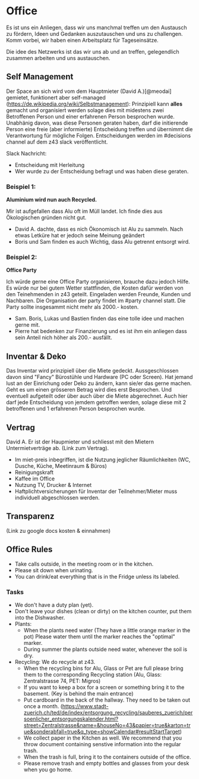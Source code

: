 
# Office

Es ist uns ein Anliegen, dass wir uns manchmal treffen um den Austausch zu fördern, Ideen und Gedanken auszutauschen und uns zu challengen. Komm vorbei, wir haben einen Arbeitsplatz für Tageseinsätze.

Die idee des Netzwerks ist das wir uns ab und an treffen, gelegendlich zusammen arbeiten und uns austauschen. 

## Self Management
Der Space an sich wird vom dem Hauptmieter (David A.)[@meodai] gemietet, funktionert aber self-managed (https://de.wikipedia.org/wiki/Selbstmanagement): Prinzipiell kann **alles** gemacht und organisiert werden solage dies mit midestens zwei Betroffenen Person und einer erfahrenen Person besprochen wurde. Unabhänig davon, was diese Personen geraten haben, darf die initierende Person eine freie (aber informierte) Entscheidung treffen und übernimmt die Verantwortung für mögliche Folgen. Entscheidungen werden im #decisions channel auf dem z43 slack veröffentlicht.

Slack Nachricht:
- Entscheidung mit Herleitung
- Wer wurde zu der Entscheidung befragt und was haben diese geraten.

### Beispiel 1:
**Aluminium wird nun auch Recycled.**

Mir ist aufgefallen dass Alu oft im Müll landet. Ich finde dies aus Ökologischen gründen nicht gut.

- David A. dachte, dass es nich Ökonomisch ist Alu zu sammeln. Nach etwas Letküre hat er jedoch seine Meinung geändert
- Boris und Sam finden es auch Wichtig, dass Alu getrennt entsorgt wird.


### Beispiel 2: 
**Office Party**

Ich würde gerne eine Office Party organisieren, brauche dazu jedoch Hilfe. Es würde nur bei gutem Wetter stattfinden, die Kosten dafür werden von den Teinehmenden in z43 geteilt. Eingeladen werden Freunde, Kunden und Nachbaren. Die Organisation der party findet im #party channel statt. Die Party sollte insgesammt nicht mehr als 2000.- kosten.

- Sam. Boris, Lukas und Bastien finden das eine tolle idee und machen gerne mit.
- Pierre hat bedenken zur Finanzierung und es ist ihm ein anliegen dass sein Anteil nich höher als 200.- ausfällt.

## Inventar & Deko

Das Inventar wird prinzipiell über die Miete gedeckt. Aussgeschlossen davon sind "Fancy" Bürostühle und Hardware (PC oder Screen). Hat jemand lust an der Einrichung oder Deko zu ändern, kann sie/er das gerne machen. Geht es um einen grösseren Betrag wird dies erst Besprochen. Und eventuell aufgeteilt oder über auch über die Miete abgerechnet. Auch hier darf jede Entscheidung von jemdem getroffen werden, solage diese mit 2 betroffenen und 1 erfahrenen Person besprochen wurde.

## Vertrag
David A. Er ist der Haupmieter und schliesst mit den Mietern Untermietverträge ab.
(Link zum Vertrag).

- Im miet-preis inbegriffen, ist die Nutzung jeglicher Räumlichkeiten (WC, Dusche, Küche, Meetinraum & Büros)
- Reinigungskraft
- Kaffee im Office
- Nutzung TV, Drucker & Internet 
- Haftplichtversicherungen für Inventar der Teilnehmer/Mieter muss individuell abgeschlossen werden.

## Transparenz
(Link zu google docs kosten & einnahmen)

## Office Rules

- Take calls outside, in the meeting room or in the kitchen.
- Please sit down when urinating.
- You can drink/eat everything that is in the Fridge unless its labeled.

### Tasks

- We don't have a duty plan (yet).
- Don't leave your dishes (clean or dirty) on the kitchen counter, put them into the Dishwasher.
- Plants:
  - When the plants need water (They have a little orange marker in the pot) Please water them until the marker reaches the "optimal" marker.
  - During summer the plants outside need water, whenever the soil is dry.
- Recycling: We do recycle at z43.
  - When the recycling bins for Alu, Glass or Pet are full please bring them to the corresponding Recycling station (Alu, Glass: Zentralstrasse 74, PET: Migros)
  - If you want to keep a box for a screen or something bring it to the basement. (Key is behind the main entrance)
  - Put cardboard in the back of the hallway. They need to be taken out once a month. (https://www.stadt-zuerich.ch/ted/de/index/entsorgung_recycling/sauberes_zuerich/persoenlicher_entsorgungskalender.html?street=Zentralstrasse&name=&houseNo=43&papier=true&karton=true&sonderabfall=true&q_type=showCalendar#resultStartTarget)
  - We collect paper in the Kitchen as well. We recommend that you throw document containing senstive information into the regular trash.
  - When the trash is full, bring it to the containers outside of the office.
  - Please remove trash and empty bottles and glasses from your desk when you go home.
 
